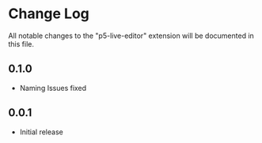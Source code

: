 # Change Log

All notable changes to the "p5-live-editor" extension will be documented in this file.

## 0.1.0

- Naming Issues fixed

## 0.0.1

- Initial release

